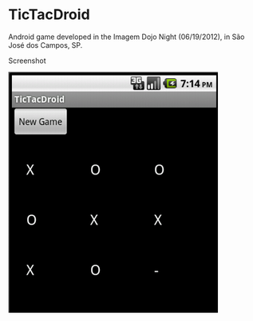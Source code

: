 TicTacDroid
===========

Android game developed in the Imagem Dojo Night (06/19/2012), in São José dos Campos, SP.

Screenshot

![Some Image](resources/screenshot.png)